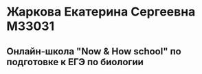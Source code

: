 # Жаркова Екатерина Сергеевна М33031
## Онлайн-школа "Now & How school" по подготовке к ЕГЭ по биологии
